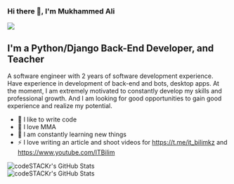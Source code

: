### Hi there 👋, I'm Mukhammed Ali

![](https://komarev.com/ghpvc/?username=platon09)

## I'm a Python/Django Back-End Developer, and Teacher
A software engineer with 2 years of software development experience. Have experience in development of back-end and
bots, desktop apps. At the moment, I am extremely motivated to constantly develop my skills and professional growth. And I
am looking for good opportunities to gain good experience and realize my potential.
- 💪 I like to write code
- 🥊 I love MMA
- 🥅 I am constantly learning new things
- ⚡ I love writing an article and shoot videos for https://t.me/it_bilimkz and https://www.youtube.com/ITBilim

<img align="left" alt="codeSTACKr's GitHub Stats" src="https://github-readme-stats.vercel.app/api/top-langs/?username=platon09&langs_count=8&layout=compact" />
<br />
<img align="left" alt="codeSTACKr's GitHub Stats" src="https://github-readme-stats.vercel.app/api?username=platon09&show_icons=true" />


[website]: https://it-bilim.kz/
[youtube]: https://www.youtube.com/ITBilim
[linkedin]: https://www.linkedin.com/in/muratkhan-m/
[instagram]: https://www.instagram.com/_platon.09_/
